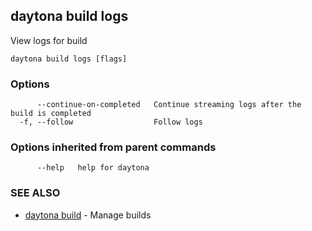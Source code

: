 ## daytona build logs

View logs for build

```
daytona build logs [flags]
```

### Options

```
      --continue-on-completed   Continue streaming logs after the build is completed
  -f, --follow                  Follow logs
```

### Options inherited from parent commands

```
      --help   help for daytona
```

### SEE ALSO

* [daytona build](daytona_build.md)	 - Manage builds


